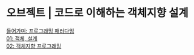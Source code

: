 # 오브젝트 | 코드로 이해하는 객체지향 설계
[들어가며: 프로그래밍 패러다임](/오브젝트/00.md)\
[01: 객체, 설계](/오브젝트/01.md)\
[02: 객체지향 프로그래밍](/오브젝트/02.md)
